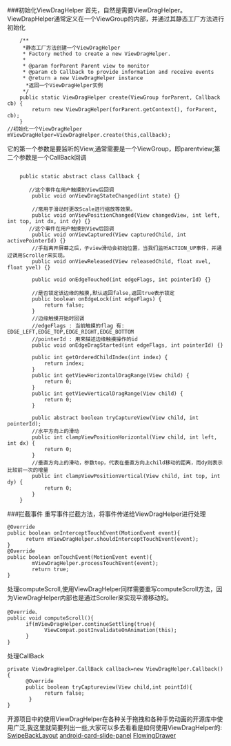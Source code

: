 ###初始化ViewDragHelper
首先，自然是需要ViewDragHelper。ViewDrapHelper通常定义在一个ViewGroup的内部，并通过其静态工厂方法进行初始化
```
    /**
     *静态工厂方法创建一个ViewDragHelper
     * Factory method to create a new ViewDragHelper.
     *
     * @param forParent Parent view to monitor
     * @param cb Callback to provide information and receive events
     * @return a new ViewDragHelper instance
      *返回一个ViewDragHelper实例
     */
    public static ViewDragHelper create(ViewGroup forParent, Callback cb) {
        return new ViewDragHelper(forParent.getContext(), forParent, cb);
    }
//初始化一个ViewDragHelper
mViewDragHelper=ViewDragHelper.create(this,callback);
```
它的第一个参数是要监听的View,通常需要是一个ViewGroup，即parentview;第二个参数是一个CallBack回调
```

    public static abstract class Callback {

       //这个事件在用户触摸到View后回调
        public void onViewDragStateChanged(int state) {}

        //常用于滑动时更改Scale进行缩放等效果。
        public void onViewPositionChanged(View changedView, int left, int top, int dx, int dy) {}
       //这个事件在用户触摸到View后回调
        public void onViewCaptured(View capturedChild, int activePointerId) {} 
        //手指离开屏幕之后，子view滑动会初始位置，当我们监听ACTION_UP事件，并通过调用Scroller来实现。
        public void onViewReleased(View releasedChild, float xvel, float yvel) {}  

        public void onEdgeTouched(int edgeFlags, int pointerId) {}

        //是否锁定该边缘的触摸,默认返回false,返回true表示锁定
        public boolean onEdgeLock(int edgeFlags) {
            return false;
        }    
        //边缘触摸开始时回调
        //edgeFlags : 当前触摸的flag 有: EDGE_LEFT,EDGE_TOP,EDGE_RIGHT,EDGE_BOTTOM
        //pointerId : 用来描述边缘触摸操作的id
        public void onEdgeDragStarted(int edgeFlags, int pointerId) {}

        public int getOrderedChildIndex(int index) {
            return index;
        }
        public int getViewHorizontalDragRange(View child) {
            return 0;
        }  
        public int getViewVerticalDragRange(View child) {
            return 0;
        }
        
        public abstract boolean tryCaptureView(View child, int pointerId); 
        //水平方向上的滑动
        public int clampViewPositionHorizontal(View child, int left, int dx) {
            return 0;
        }
        //垂直方向上的滑动，参数top，代表在垂直方向上child移动的距离，而dy则表示比较前一次的增量
        public int clampViewPositionVertical(View child, int top, int dy) {
            return 0;
        }
    }
```
###拦截事件
重写事件拦截方法，将事件传递给ViewDragHelper进行处理
```
@Override
public boolean onInterceptTouchEvent(MotionEvent event){
      return mViewDragHelper.shouldInterceptTouchEvent(event);
}
@Override
public boolean onTouchEvent(MotionEvent event){
        mViewDragHelper.processTouchEvent(event);
        return true;
}
```
处理computeScroll,使用ViewDragHelper同样需要重写computeScroll方法，因为ViewDragHelper内部也是通过Scroller来实现平滑移动的。
```
@Override、
public void computeScroll(){
      if(mViewDragHelper.continueSettling(true){
            ViewCompat.postInvalidateOnAnimation(this); 
      }
}
```
处理CallBack
```
private ViewDragHelper.CallBack callback=new ViewDragHelper.Callback(){
      @Override
      public boolean tryCaptureview(View child,int pointId){
            return false;
       }
}
```
开源项目中的使用ViewDragHelper在各种关于拖拽和各种手势动画的开源库中使用广泛,我这里就简要列出一些,大家可以多去看看是如何使用ViewDragHelper的:
[SwipeBackLayout](https://github.com/ikew0ng/SwipeBackLayout)
[android-card-slide-panel](https://github.com/xmuSistone/android-card-slide-panel)
[FlowingDrawer](https://github.com/mxn21/FlowingDrawer)

